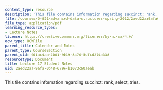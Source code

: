 ```yaml
---
content_type: resource
description: 'This file contains information regarding succinct: rank, select, tries.'
file: /courses/6-851-advanced-data-structures-spring-2012/2aed22aa9afa0d48679eb1073c60aeab_MIT6_851S12_L17.pdf
file_type: application/pdf
learning_resource_types:
- Lecture Notes
license: https://creativecommons.org/licenses/by-nc-sa/4.0/
ocw_type: OCWFile
parent_title: Calendar and Notes
parent_type: CourseSection
parent_uid: 9d1ac4aa-2b01-9b19-847d-5dfcd274a338
resourcetype: Document
title: Lecture 17 Student Notes
uid: 2aed22aa-9afa-0d48-679e-b1073c60aeab
---
```

This file contains information regarding succinct: rank, select, tries.